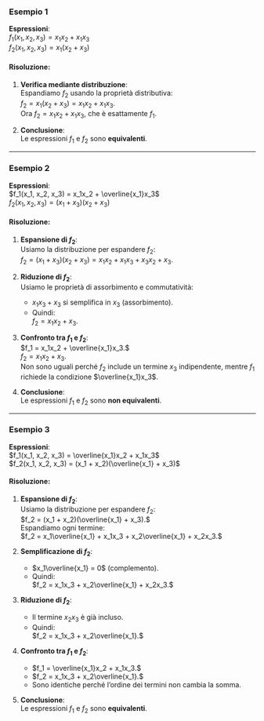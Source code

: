 ### **Esempio 1**  
**Espressioni**:  
$f_1(x_1, x_2, x_3) = x_1x_2 + x_1x_3$  
$f_2(x_1, x_2, x_3) = x_1(x_2 + x_3)$  

#### **Risoluzione**:
1. **Verifica mediante distribuzione**:  
   Espandiamo $f_2$ usando la proprietà distributiva:  
   $f_2 = x_1(x_2 + x_3) = x_1x_2 + x_1x_3.$  
   Ora $f_2 = x_1x_2 + x_1x_3$, che è esattamente $f_1$.

2. **Conclusione**:  
   Le espressioni $f_1$ e $f_2$ sono **equivalenti**.

---

### **Esempio 2**  
**Espressioni**:  
$f_1(x_1, x_2, x_3) = x_1x_2 + \overline{x_1}x_3$  
$f_2(x_1, x_2, x_3) = (x_1 + x_3)(x_2 + x_3)$  

#### **Risoluzione**:
1. **Espansione di $f_2$**:  
   Usiamo la distribuzione per espandere $f_2$:  
   $f_2 = (x_1 + x_3)(x_2 + x_3) = x_1x_2 + x_1x_3 + x_3x_2 + x_3.$  

2. **Riduzione di $f_2$**:  
   Usiamo le proprietà di assorbimento e commutatività:  
   - $x_1x_3 + x_3$ si semplifica in $x_3$ (assorbimento).  
   - Quindi:  
     $f_2 = x_1x_2 + x_3.$  

3. **Confronto tra $f_1$ e $f_2$**:  
   $f_1 = x_1x_2 + \overline{x_1}x_3.$  
   $f_2 = x_1x_2 + x_3.$  
   Non sono uguali perché $f_2$ include un termine $x_3$ indipendente, mentre $f_1$ richiede la condizione $\overline{x_1}x_3$.

4. **Conclusione**:  
   Le espressioni $f_1$ e $f_2$ sono **non equivalenti**.

---

### **Esempio 3**  
**Espressioni**:  
$f_1(x_1, x_2, x_3) = \overline{x_1}x_2 + x_1x_3$  
$f_2(x_1, x_2, x_3) = (x_1 + x_2)(\overline{x_1} + x_3)$  

#### **Risoluzione**:
1. **Espansione di $f_2$**:  
   Usiamo la distribuzione per espandere $f_2$:  
   $f_2 = (x_1 + x_2)(\overline{x_1} + x_3).$  
   Espandiamo ogni termine:  
   $f_2 = x_1\overline{x_1} + x_1x_3 + x_2\overline{x_1} + x_2x_3.$  

2. **Semplificazione di $f_2$**:  
   - $x_1\overline{x_1} = 0$ (complemento).  
   - Quindi:  
     $f_2 = x_1x_3 + x_2\overline{x_1} + x_2x_3.$  

3. **Riduzione di $f_2$**:  
   - Il termine $x_2x_3$ è già incluso.  
   - Quindi:  
     $f_2 = x_1x_3 + x_2\overline{x_1}.$  

4. **Confronto tra $f_1$ e $f_2$**:  
   - $f_1 = \overline{x_1}x_2 + x_1x_3.$  
   - $f_2 = x_1x_3 + x_2\overline{x_1}.$  
   - Sono identiche perché l’ordine dei termini non cambia la somma.

5. **Conclusione**:  
   Le espressioni $f_1$ e $f_2$ sono **equivalenti**.
